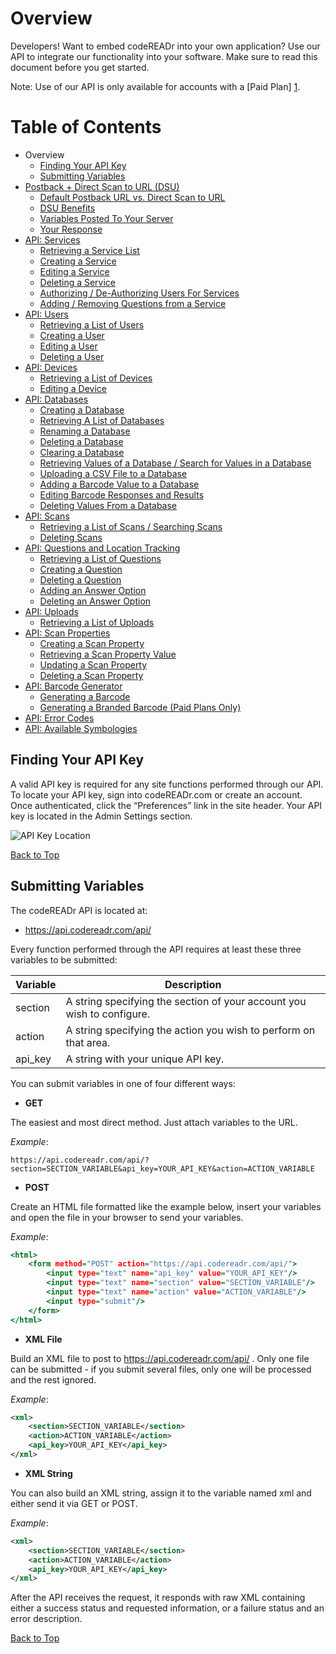 <a name="head"></a><h1>Overview</h1>

Developers! Want to embed codeREADr into your own application? Use our API to integrate our functionality into your software. Make sure to read this document before you get started. 

Note: Use of our API is only available for accounts with a [Paid Plan] [1].

<!--BeginToC -->

<a name="toc"></a><h1 name='toc_header'>Table of Contents</h1>

* Overview
    * [Finding Your API Key](#finding)
    * [Submitting Variables](#submitting)
* [Postback + Direct Scan to URL (DSU)](contents/Postback.md#head)
    * [Default Postback URL vs. Direct Scan to URL](contents/Postback.md#default-direct)
    * [DSU Benefits](contents/Postback.md#benefits)
    * [Variables Posted To Your Server](contents/Postback.md#variables)
    * [Your Response](contents/Postback.md#response)
* [API: Services](contents/Services.md#head)
    * [Retrieving a Service List](contents/Services.md#retrieve)
    * [Creating a Service](contents/Services.md#create)
    * [Editing a Service](contents/Services.md#edit)
    * [Deleting a Service](contents/Services.md#delete)
    * [Authorizing / De-Authorizing Users For Services](contents/Services.md#authorize)
    * [Adding / Removing Questions from a Service](contents/Services.md#add)
* [API: Users](contents/Users.md#head)
    * [Retrieving a List of Users](contents/Users.md#retrieve)
    * [Creating a User](contents/Users.md#create)
    * [Editing a User](contents/Users.md#edit)
    * [Deleting a User](contents/Users.md#delete)
* [API: Devices](contents/Devices.md#head)
    * [Retrieving a List of Devices](contents/Devices.md#retrieve)
    * [Editing a Device](contents/Devices.md#edit)
* [API: Databases](contents/Databases.md#head)
    * [Creating a Database](contents/Databases.md#create)
    * [Retrieving A List of Databases](contents/Databases.md#retrieve)
    * [Renaming a Database](contents/Databases.md#update)
    * [Deleting a Database](contents/Databases.md#delete)
    * [Clearing a Database](contents/Databases.md#clear)
    * [Retrieving Values of a Database / Search for Values in a Database](contents/Databases.md#showvalues)
    * [Uploading a CSV File to a Database](contents/Databases.md#upload)
    * [Adding a Barcode Value to a Database](contents/Databases.md#addvalue)
    * [Editing Barcode Responses and Results](contents/Databases.md#editvalue)
    * [Deleting Values From a Database](contents/Databases.md#deletevalue)
* [API: Scans](contents/Scans.md#head)
    * [Retrieving a List of Scans / Searching Scans](contents/Scans.md#retrieve)
    * [Deleting Scans](contents/Scans.md#delete)
* [API: Questions and Location Tracking](contents/Questions.md#head)
    * [Retrieving a List of Questions](contents/Questions.md#retrieve)
    * [Creating a Question](contents/Questions.md#create)
    * [Deleting a Question](contents/Questions.md#delete)
    * [Adding an Answer Option](contents/Questions.md#add)
    * [Deleting an Answer Option](contents/Questions.md#deleteanswer)
* [API: Uploads](contents/Uploads.md#head)
    * [Retrieving a List of Uploads](contents/Uploads.md#retrieve)
* [API: Scan Properties](contents/ScanProperties.md#head)
    * [Creating a Scan Property](contents/ScanProperties.md#create)
    * [Retrieving a Scan Property Value](contents/ScanProperties.md#retrieve)
    * [Updating a Scan Property](contents/ScanProperties.md#update)
    * [Deleting a Scan Property](contents/ScanProperties.md#delete)
* [API: Barcode Generator](contents/BarcodeGenerator.md#head)
    * [Generating a Barcode](contents/BarcodeGenerator.md#generate)
    * [Generating a Branded Barcode (Paid Plans Only)](contents/BarcodeGenerator.md#generate-branded)
* [API: Error Codes](contents/ErrorCodes.md)
* [API: Available Symbologies](contents/AvailableSymbologies.md)

<!--EndToC -->

<a name="finding"></a><h2>Finding Your API Key</h2>

A valid API key is required for any site functions performed through our API. To locate your API key, sign into codeREADr.com or create an account. Once authenticated, click the “Preferences” link in the site header. Your API key is located in the Admin Settings section.

![API Key Location](https://www.codereadr.com/kb/images/apikey_normal.png)

<a href="#head">Back to Top</a>

<a name="submitting"></a><h2>Submitting Variables</h2>

The codeREADr API is located at:

* https://api.codereadr.com/api/

Every function performed through the API requires at least these three variables to be submitted:

| Variable | Description |
| -------- | ----------- |
| section | A string specifying the section of your account you wish to configure. |
| action | A string specifying the action you wish to perform on that area. |
| api_key | A string with your unique API key. |



You can submit variables in one of four different ways:

* <b>GET</b>

The easiest and most direct method. Just attach variables to the URL.

*Example*:

```
https://api.codereadr.com/api/?section=SECTION_VARIABLE&api_key=YOUR_API_KEY&action=ACTION_VARIABLE
```

* <b>POST</b>

Create an HTML file formatted like the example below, insert your variables and open the file in your browser to send your variables.

*Example*:

~~~ .html
<html>
    <form method="POST" action="https://api.codereadr.com/api/">
        <input type="text" name="api_key" value="YOUR_API_KEY"/>
        <input type="text" name="section" value="SECTION_VARIABLE"/>
        <input type="text" name="action" value="ACTION_VARIABLE"/>
        <input type="submit"/>
    </form>
</html>
~~~

* <b>XML File</b>

Build an XML file to post to https://api.codereadr.com/api/ . Only one file can be submitted - if you submit several files, only one will be processed and the rest ignored.

*Example*:

~~~ .xml
<xml>
    <section>SECTION_VARIABLE</section>
    <action>ACTION_VARIABLE</action>
    <api_key>YOUR_API_KEY</api_key>
</xml>
~~~

* <b>XML String</b>

You can also build an XML string, assign it to the variable named xml and either send it via GET or POST.

*Example*:

~~~ .xml
<xml>
    <section>SECTION_VARIABLE</section>
    <action>ACTION_VARIABLE</action>
    <api_key>YOUR_API_KEY</api_key>
</xml>
~~~

After the API receives the request, it responds with raw XML containing either a success status and requested information, or a failure status and an error description.

<a href="#head">Back to Top</a>

[1]: https://www.codereadr.com/kb/content/14/90/en/api-pricing-and-limits.html
